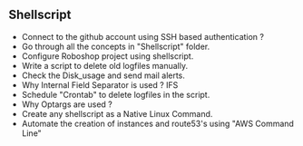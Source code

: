 ## Shellscript
- Connect to the github account using SSH based authentication ?
- Go through all the concepts in "Shellscript" folder.
- Configure Roboshop project using shellscript.
- Write a script to delete old logfiles manually.
- Check the Disk_usage and send mail alerts.
- Why Internal Field Separator is used ? IFS
- Schedule "Crontab" to delete logfiles in the script.
- Why Optargs are used ?
- Create any shellscript as a Native Linux Command.
- Automate the creation of instances and route53's using "AWS Command Line"
